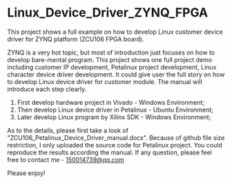 # Linux_Device_Driver_ZYNQ_FPGA
This project shows a full example on how to develop Linux customer device driver for ZYNQ platform (ZCU106 FPGA board).

ZYNQ is a very hot topic, but most of introduction just focuses on how to develop bare-mental program. This project shows one full project demo including customer IP development, Petalinux project development, Linux character device driver development. It could give user the full story on how to develop Linux device driver for customer module. The manual will introduce each step clearly.
1. First develop hardware project in Vivado - Windows Environment;
2. Then develop Linux device driver in Petalinux - Ubuntu Environment;
3. Later develop Linux program by Xilinx SDK - Windows Environment; 

As to the details, please first take a look of "ZCU106_Petalinux_Device_Driver_manual.docx". 
Because of github file size restriction, I only uploaded the source code for Petalinux project. 
You could reproduce the results according the manual.
If any question, please feel free to contact me - 150014739@qq.com  

Please enjoy!
